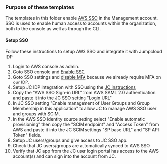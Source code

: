 ### Purpose of these templates
The templates in this folder enable [AWS SSO](https://docs.aws.amazon.com/singlesignon/latest/userguide/what-is.html)
in the Management account. SSO is used to enable human access to accounts within the organization,
both to the console as well as through the CLI.

#### Setup SSO

Follow these instructions to setup AWS SSO and integrate it with Jumpcloud IDP

1. Login to AWS console as admin.
2. Goto SSO console and [Enable SSO](https://docs.aws.amazon.com/singlesignon/latest/userguide/step1.html).
3. Goto SSO settings and [disable MFA](https://docs.aws.amazon.com/singlesignon/latest/userguide/how-to-disable-mfa.html)
   because we already require MFA on our IDP.
4. Setup JC IDP integration with SSO using the
   [JC instructions](https://support.jumpcloud.com/support/s/article/Single-Sign-On-SSO-With-AWS-SSO)
5. Copy the "AWS SSO Sign-in URL" from AWS SAML 2.0 authentication and paste it into the JC SSO setting "Login URL"
6. In JC SSO setting "Enable management of User Groups and Group Membership in this application" to allow
   JC to manage AWS SSO user and groups with SCIM.
7. In the AWS SSO identity source setting select "Enable automatic provisioning" then
   copy the "SCIM endpoint" and "Access Token" from AWS and paste it into the JC SCIM settings "SP base URL" and
   "SP API Token" fields.
8. Setup JC users/groups and give access to JC SSO app.
9. Check that JC users/groups are automatically synced to AWS SSO
10. Verify that JC app from the JC user login portal has access to the AWS account(s) and can sign into the
    account from JC.
